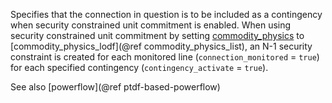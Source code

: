 Specifies that the connection in question is to be included as a contingency when security constrained unit commitment is enabled. When using security constrained unit commitment by setting [commodity\_physics](@ref) to [commodity\_physics\_lodf](@ref commodity_physics_list), an N-1 security constraint is created for each monitored line (`connection_monitored` = `true`) for each specified contingency (`contingency_activate` = `true`).

See also [powerflow](@ref ptdf-based-powerflow)
